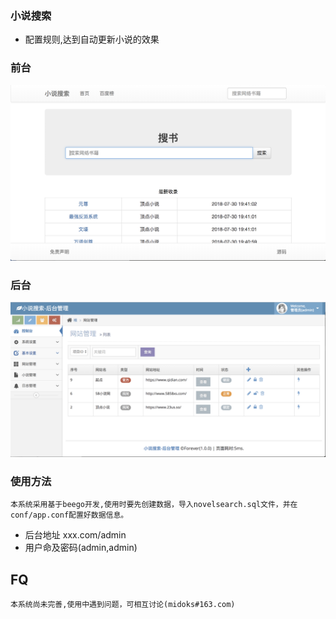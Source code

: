 ### 小说搜索

- 配置规则,达到自动更新小说的效果

### 前台
[![前台](/public/doc/fontend.png)](/public/doc/fontend.png)

### 后台
[![后台](/public/doc//backends.png)](/public/doc/backends.png)

### 使用方法
```
本系统采用基于beego开发,使用时要先创建数据，导入novelsearch.sql文件，并在conf/app.conf配置好数据信息。
```
- 后台地址 xxx.com/admin
- 用户命及密码(admin,admin)

## FQ
```
本系统尚未完善,使用中遇到问题，可相互讨论(midoks#163.com)
```